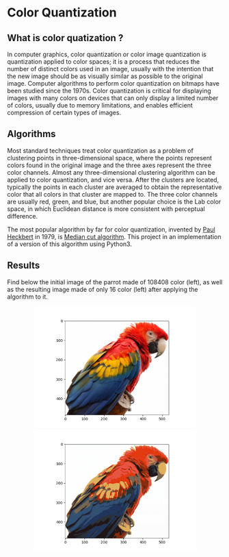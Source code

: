 # Color Quantization

## What is color quatization ?
In computer graphics, color quantization or color image quantization is quantization applied to color spaces; it is a process that reduces the number of distinct colors used in an image, usually with the intention that the new image should be as visually similar as possible to the original image. Computer algorithms to perform color quantization on bitmaps have been studied since the 1970s. Color quantization is critical for displaying images with many colors on devices that can only display a limited number of colors, usually due to memory limitations, and enables efficient compression of certain types of images.

## Algorithms
Most standard techniques treat color quantization as a problem of clustering points in three-dimensional space, where the points represent colors found in the original image and the three axes represent the three color channels. Almost any three-dimensional clustering algorithm can be applied to color quantization, and vice versa. After the clusters are located, typically the points in each cluster are averaged to obtain the representative color that all colors in that cluster are mapped to. The three color channels are usually red, green, and blue, but another popular choice is the Lab color space, in which Euclidean distance is more consistent with perceptual difference.

The most popular algorithm by far for color quantization, invented by [Paul Heckbert](http://www.cs.cmu.edu/~ph/) in 1979, is [Median cut algorithm](https://en.wikipedia.org/wiki/Median_cut). This project in an implementation of a version of this algorithm using Python3.

## Results
Find below the initial image of the parrot made of 108408 color (left), as well as the resulting image made of only 16 color (left) after applying the algorithm to it.

<p align="center">
  <img src="https://github.com/y-aoub/color_quatization/blob/main/parrot_initial_image.png" width="380" title="Initial Image">
  
  <img src="https://github.com/y-aoub/color_quatization/blob/main/parrot_final_image.png"  width="380" title="Final Image">
</p>

